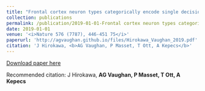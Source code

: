 ```yaml
---
title: "Frontal cortex neuron types categorically encode single decision variables (2019)"
collection: publications
permalink: /publication/2019-01-01-Frontal cortex neuron types categorically encode single decision variables (Nature)
date: 2019-01-01
venue: '<i>Nature 576 (7787), 446-451 75</i>'
paperurl: 'http://agvaughan.github.io/files/Hirokawa_Vaughan_2019.pdf'
citation: 'J Hirokawa, <b>AG Vaughan, P Masset, T Ott, A Kepecs</b>'
---
```

[Download paper here](http://agvaughan.github.io/files/Hirokawa_Vaughan_2019.pdf)

Recommended citation: J Hirokawa, <b>AG Vaughan, P Masset, T Ott, A Kepecs</b>